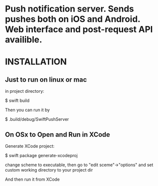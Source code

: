 
# Push notification server. Sends pushes both on iOS and Android. Web interface and post-request API availible.

# INSTALLATION

## Just to run on linux or mac

in project directory:

$ swift build

Then you can run it by 

$ .build/debug/SwiftPushServer

## On OSx to Open and Run in XCode

Generate XCode project:

$ swift package generate-xcodeproj

change scheme to executable, then go to "edit sceme"->"options" and set custom working directory to your project dir

And then run it from XCode
